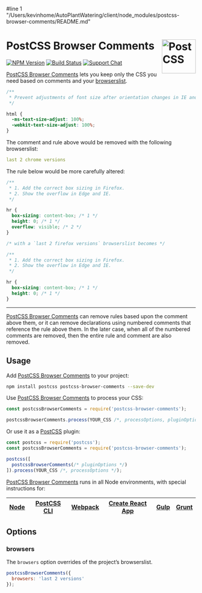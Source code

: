 #line 1 "/Users/kevinhome/AutoPlantWatering/client/node_modules/postcss-browser-comments/README.md"
# PostCSS Browser Comments [<img src="https://postcss.github.io/postcss/logo.svg" alt="PostCSS" width="90" height="90" align="right">][postcss]

[![NPM Version][npm-img]][npm-url]
[![Build Status][cli-img]][cli-url]
[![Support Chat][git-img]][git-url]

[PostCSS Browser Comments] lets you keep only the CSS you need based on
comments and your [browserslist].

```css
/**
 * Prevent adjustments of font size after orientation changes in IE and iOS.
 */

html {
  -ms-text-size-adjust: 100%;
  -webkit-text-size-adjust: 100%;
}
```

The comment and rule above would be removed with the following browserslist:

```yml
last 2 chrome versions
```

The rule below would be more carefully altered:

```css
/**
 * 1. Add the correct box sizing in Firefox.
 * 2. Show the overflow in Edge and IE.
 */

hr {
  box-sizing: content-box; /* 1 */
  height: 0; /* 1 */
  overflow: visible; /* 2 */
}

/* with a `last 2 firefox versions` browserslist becomes */

/**
 * 1. Add the correct box sizing in Firefox.
 * 2. Show the overflow in Edge and IE.
 */

hr {
  box-sizing: content-box; /* 1 */
  height: 0; /* 1 */
}
```

---

[PostCSS Browser Comments] can remove rules based upon the comment above them,
or it can remove declarations using numbered comments that reference the rule
above them. In the later case, when all of the numbered comments are removed,
then the entire rule and comment are also removed.

## Usage

Add [PostCSS Browser Comments] to your project:

```bash
npm install postcss postcss-browser-comments --save-dev
```

Use [PostCSS Browser Comments] to process your CSS:

```js
const postcssBrowserComments = require('postcss-browser-comments');

postcssBrowserComments.process(YOUR_CSS /*, processOptions, pluginOptions */);
```

Or use it as a [PostCSS] plugin:

```js
const postcss = require('postcss');
const postcssBrowserComments = require('postcss-browser-comments');

postcss([
  postcssBrowserComments(/* pluginOptions */)
]).process(YOUR_CSS /*, processOptions */);
```

[PostCSS Browser Comments] runs in all Node environments, with special instructions for:

| [Node](INSTALL.md#node) | [PostCSS CLI](INSTALL.md#postcss-cli) | [Webpack](INSTALL.md#webpack) | [Create React App](INSTALL.md#create-react-app) | [Gulp](INSTALL.md#gulp) | [Grunt](INSTALL.md#grunt) |
| --- | --- | --- | --- | --- | --- |

## Options

### browsers

The `browsers` option overrides of the project’s browserslist.

```js
postcssBrowserComments({
  browsers: 'last 2 versions'
});
```

[cli-img]: https://img.shields.io/travis/csstools/postcss-browser-comments/main.svg
[cli-url]: https://travis-ci.org/csstools/postcss-browser-comments
[git-img]: https://img.shields.io/badge/support-chat-blue.svg
[git-url]: https://gitter.im/postcss/postcss
[npm-img]: https://img.shields.io/npm/v/postcss-browser-comments.svg
[npm-url]: https://www.npmjs.com/package/postcss-browser-comments

[browserslist]: https://github.com/browserslist/browserslist
[PostCSS]: https://github.com/postcss/postcss
[PostCSS Browser Comments]: https://github.com/csstools/postcss-browser-comments
